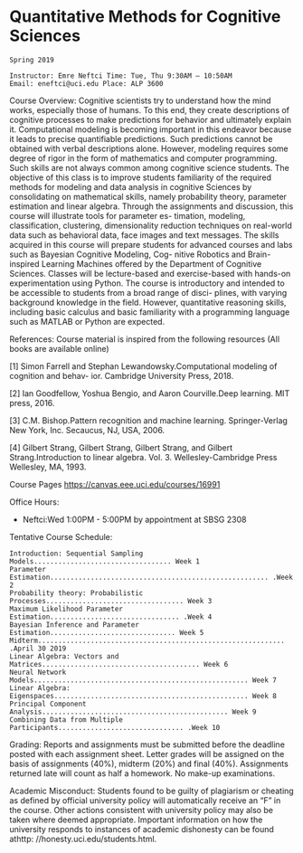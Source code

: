 # Quantitative Methods for Cognitive Sciences

```
Spring 2019
```
```
Instructor: Emre Neftci Time: Tue, Thu 9:30AM – 10:50AM
Email: eneftci@uci.edu Place: ALP 3600
```
Course Overview: Cognitive scientists try to understand how the mind works, especially
those of humans. To this end, they create descriptions of cognitive processes to make predictions
for behavior and ultimately explain it. Computational modeling is becoming important in this
endeavor because it leads to precise quantifiable predictions. Such predictions cannot be obtained
with verbal descriptions alone. However, modeling requires some degree of rigor in the form of
mathematics and computer programming. Such skills are not always common among cognitive
science students.
The objective of this class is to improve students familiarity of the required
methods for modeling and data analysis in cognitive Sciences by consolidating on
mathematical skills, namely probability theory, parameter estimation and linear
algebra.
Through the assignments and discussion, this course will illustrate tools for parameter es-
timation, modeling, classification, clustering, dimensionality reduction techniques on real-world
data such as behavioral data, face images and text messages. The skills acquired in this course
will prepare students for advanced courses and labs such as Bayesian Cognitive Modeling, Cog-
nitive Robotics and Brain-inspired Learning Machines offered by the Department of Cognitive
Sciences.
Classes will be lecture-based and exercise-based with hands-on experimentation using Python.
The course is introductory and intended to be accessible to students from a broad range of disci-
plines, with varying background knowledge in the field. However, quantitative reasoning skills,
including basic calculus and basic familiarity with a programming language such as MATLAB
or Python are expected.

References: Course material is inspired from the following resources (All books are available
online)

[1] Simon Farrell and Stephan Lewandowsky.Computational modeling of cognition and behav-
ior. Cambridge University Press, 2018.

[2] Ian Goodfellow, Yoshua Bengio, and Aaron Courville.Deep learning. MIT press, 2016.

[3] C.M. Bishop.Pattern recognition and machine learning. Springer-Verlag New York, Inc.
Secaucus, NJ, USA, 2006.

[4] Gilbert Strang, Gilbert Strang, Gilbert Strang, and Gilbert Strang.Introduction to linear
algebra. Vol. 3. Wellesley-Cambridge Press Wellesley, MA, 1993.

Course Pages https://canvas.eee.uci.edu/courses/16991

Office Hours:

- Neftci:Wed 1:00PM - 5:00PM by appointment at SBSG 2308


Tentative Course Schedule:

```
Introduction: Sequential Sampling Models.................................. Week 1
Parameter Estimation...................................................... .Week 2
Probability theory: Probabilistic Processes.................................. Week 3
Maximum Likelihood Parameter Estimation................................ .Week 4
Bayesian Inference and Parameter Estimation............................... Week 5
Midterm............................................................. .April 30 2019
Linear Algebra: Vectors and Matrices....................................... Week 6
Neural Network Models..................................................... Week 7
Linear Algebra: Eigenspaces................................................ Week 8
Principal Component Analysis.............................................. Week 9
Combining Data from Multiple Participants............................... .Week 10
```
Grading: Reports and assignments must be submitted before the deadline posted with each
assignment sheet. Letter grades will be assigned on the basis of assignments (40%), midterm
(20%) and final (40%). Assignments returned late will count as half a homework. No make-up
examinations.

Academic Misconduct: Students found to be guilty of plagiarism or cheating as defined by
official university policy will automatically receive an “F” in the course. Other actions consistent
with university policy may also be taken where deemed appropriate. Important information
on how the university responds to instances of academic dishonesty can be found athttp:
//honesty.uci.edu/students.html.



